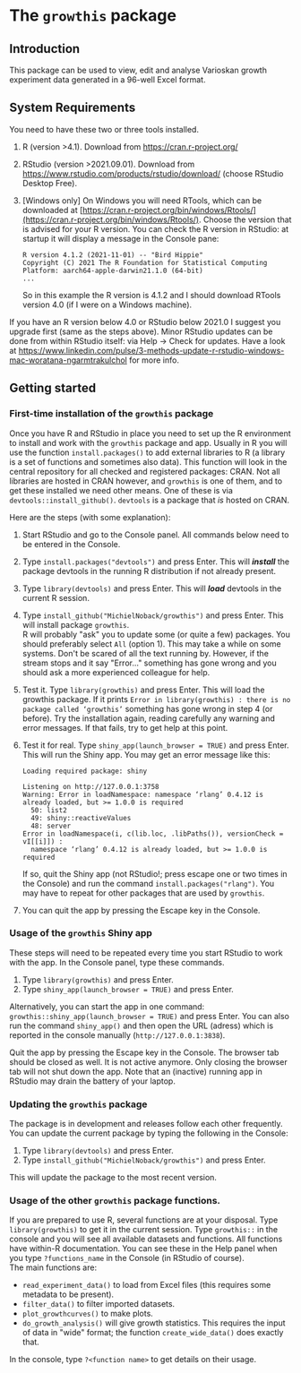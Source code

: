 # The `growthis` package


## Introduction

This package can be used to view, edit and analyse Varioskan growth experiment data generated in a 96-well Excel format.


## System Requirements

You need to have these two or three tools installed.  

1. R (version >4.1). Download from https://cran.r-project.org/  
2. RStudio (version >2021.09.01). Download from https://www.rstudio.com/products/rstudio/download/ (choose RStudio Desktop Free).  
3. [Windows only] On Windows you will need RTools, which can be downloaded at [https://cran.r-project.org/bin/windows/Rtools/](https://cran.r-project.org/bin/windows/Rtools/). Choose the version that is advised for your R version. You can check the R version in RStudio: at startup it will display a message in the Console pane:

    ```
    R version 4.1.2 (2021-11-01) -- "Bird Hippie"
    Copyright (C) 2021 The R Foundation for Statistical Computing
    Platform: aarch64-apple-darwin21.1.0 (64-bit)
    ...
    ```
    
    So in this example the R version is 4.1.2 and I should download RTools version 4.0 (if I were on a Windows machine).

If you have an R version below 4.0 or RStudio below 2021.0 I suggest you upgrade first (same as the steps above). Minor RStudio updates can be done from within RStudio itself: via Help &rarr; Check for updates. Have a look at https://www.linkedin.com/pulse/3-methods-update-r-rstudio-windows-mac-woratana-ngarmtrakulchol for more info.


## Getting started

### First-time installation of the `growthis` package

Once you have R and RStudio in place you need to set up the R environment to install and work with the `growthis` package and app. Usually in R you will use the function `install.packages()` to add external libraries to R (a library is a set of functions and sometimes also data). This function will look in the central repository for all checked and registered packages: CRAN. Not all libraries are hosted in CRAN however, and `growthis` is one of them, and to get these installed we need other means. One of these is via `devtools::install_github()`. `devtools` is a package that _is_ hosted on CRAN.  

Here are the steps (with some explanation):  

1. Start RStudio and go to the Console panel. All commands below need to be entered in the Console.    
2. Type `install.packages("devtools")` and press Enter. This will **_install_** the package devtools in the running R distribution if not already present.
3. Type `library(devtools)` and press Enter. This will **_load_** devtools in the current R session.  
4. Type `install_github("MichielNoback/growthis")` and press Enter. This will install package `growthis`.  
    R will probably "ask" you to update some (or quite a few) packages. You should preferably select `All` (option 1). This may take a while on some systems. Don't be scared of all the text running by. However, if the stream stops and it say "Error..." something has gone wrong and you should ask a more experienced colleague for help.
5. Test it. Type `library(growthis)` and press Enter. This will load the growthis package. If it prints 
    `Error in library(growthis) : there is no package called ‘growthis’` something has gone wrong in step 4 (or before). Try the installation again, reading carefully any warning and error messages. If that fails, try to get help at this point.  
6. Test it for real. Type `shiny_app(launch_browser = TRUE)` and press Enter. This will run the Shiny app. 
   You may get an error message like this:
   
    ```
    Loading required package: shiny
    
    Listening on http://127.0.0.1:3758
    Warning: Error in loadNamespace: namespace ‘rlang’ 0.4.12 is already loaded, but >= 1.0.0 is required
      50: list2
      49: shiny::reactiveValues
      48: server
    Error in loadNamespace(i, c(lib.loc, .libPaths()), versionCheck = vI[[i]]) : 
      namespace ‘rlang’ 0.4.12 is already loaded, but >= 1.0.0 is required
    ```
   If so, quit the Shiny app (not RStudio!; press escape one or two times in the Console) and run the command `install.packages("rlang")`.
   You may have to repeat for other packages that are used by `growthis`.  
7. You can quit the app by pressing the Escape key in the Console.


### Usage of the `growthis` Shiny app

These steps will need to be repeated every time you start RStudio to work with the app.
In the Console panel, type these commands.    

1. Type `library(growthis)` and press Enter. 
2. Type `shiny_app(launch_browser = TRUE)` and press Enter. 

Alternatively, you can start the app in one command: `growthis::shiny_app(launch_browser = TRUE)` and press Enter.
You can also run the command `shiny_app()` and then open the URL (adress) which is reported in the console manually (`http://127.0.0.1:3838`).  

Quit the app by pressing the Escape key in the Console. The browser tab should be closed as well. It is not active anymore. Only closing the browser tab will not shut down the app. Note that an (inactive) running app in RStudio may drain the battery of your laptop.


### Updating the `growthis` package

The package is in development and releases follow each other frequently.
You can update the current package by typing the following in the Console:

1. Type `library(devtools)` and press Enter.
2. Type `install_github("MichielNoback/growthis")` and press Enter. 

This will update the package to the most recent version.


### Usage of the other `growthis` package functions.

If you are prepared to use R, several functions are at your disposal. Type `library(growthis)` to get it in the current session. Type `growthis::` in the console and you will see all available datasets and functions. All functions have within-R documentation. You can see these in the Help panel when you type `?functions_name` in the Console (in RStudio of course).  
The main functions are:

- `read_experiment_data()` to load from Excel files (this requires some metadata to be present).
- `filter_data()` to filter imported datasets.
- `plot_growthcurves()` to make plots.
- `do_growth_analysis()` will give growth statistics. This requires the input of data in "wide" format; the function `create_wide_data()` does exactly that.


In the console, type `?<function name>` to get details on their usage.

